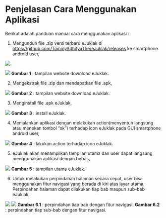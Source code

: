 # Penjelasan Cara Menggunakan Aplikasi

Berikut adalah panduan manual cara menggunakan aplikasi :

1. Mengunduh file .zip versi terbaru eJuklak di https://github.com/TommyAdhityaThe/eJuklak/releases ke smartphone android user,
  
  ![](images/Application_1.1.png)
  
  ![](images/Application_1.2.png)
  **Gambar 1** : tampilan website download eJuklak.
  
2. Mengekstrak file .zip dan mendapatkan file .apk,
  
  ![](images/Application_2.png)
  **Gambar 2** : tampilan website download eJuklak.

3. Menginstall file .apk eJuklak,

  ![](images/Application_3.png)
  **Gambar 3** : install eJuklak.

4. Menjalankan aplikasi dengan melakukan action(menyentuh langsung atau menekan tombol “ok”) terhadap icon eJuklak pada GUI smartphone android user,

  ![](images/Application_4.png)
  **Gambar 4** : lakukan action terhadap icon eJuklak.

5. eJuklak akan menampilkan tampilan utama dan user dapat langsung menggunakan aplikasi dengan bebas, 

  ![](images/Application_5.png)
  **Gambar 5** : tampilan utama eJuklak.

6. Untuk melakukan perpindahan halaman secara cepat, user bisa menggunakan fitur navigasi yang berada di kiri atas layar utama. Perpindahan halaman dapat dilakukan tiap bab maupun sub-bab eJuklak,

  ![](images/Application_6.1.png)
  ![](images/Application_6.2.png)
  **Gambar 6.1** : perpindahan tiap bab dengan fitur navigasi.
  **Gambar 6.2** : perpindahan tiap sub-bab dengan fitur navigasi.
